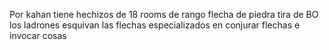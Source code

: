 Por kahan
tiene hechizos de 18 rooms de rango
flecha de piedra
tira de BO
los ladrones esquivan las flechas
especializados en conjurar flechas e invocar cosas
